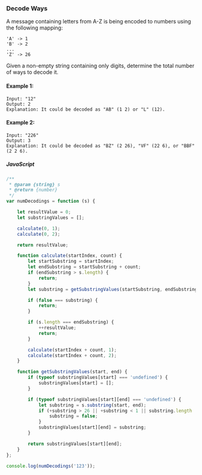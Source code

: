 ###  Decode Ways

A message containing letters from A-Z is being encoded to numbers using the following mapping:

```
'A' -> 1
'B' -> 2
...
'Z' -> 26
```
Given a non-empty string containing only digits, determine the total number of ways to decode it.

#### Example 1:

```
Input: "12"
Output: 2
Explanation: It could be decoded as "AB" (1 2) or "L" (12).
```

#### Example 2:

```
Input: "226"
Output: 3
Explanation: It could be decoded as "BZ" (2 26), "VF" (22 6), or "BBF" (2 2 6).
```

##### JavaScript

```JavaScript
/**
 * @param {string} s
 * @return {number}
 */
var numDecodings = function (s) {

    let resultValue = 0;
    let substringValues = [];

    calculate(0, 1);
    calculate(0, 2);

    return resultValue;

    function calculate(startIndex, count) {
        let startSubstring = startIndex;
        let endSubstring = startSubstring + count;
        if (endSubstring > s.length) {
            return;
        }
        let substring = getSubstringValues(startSubstring, endSubstring);

        if (false === substring) {
            return;
        }

        if (s.length === endSubstring) {
            ++resultValue;
            return;
        }

        calculate(startIndex + count, 1);
        calculate(startIndex + count, 2);
    }

    function getSubstringValues(start, end) {
        if (typeof substringValues[start] === 'undefined') {
            substringValues[start] = [];
        }

        if (typeof substringValues[start][end] === 'undefined') {
            let substring = s.substring(start, end);
            if (+substring > 26 || +substring < 1 || substring.length !== ('' + +substring).length) {
                substring = false;
            }
            substringValues[start][end] = substring;
        }

        return substringValues[start][end];
    }
};

console.log(numDecodings('123'));
```